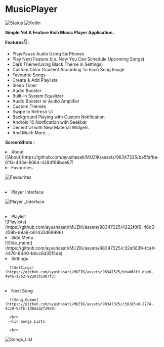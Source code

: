 # MusicPlayer
![Status](https://img.shields.io/badge/Status-Active-brightgreen)
![Kotlin](https://img.shields.io/badge/Kotlin-100%25-brightgreen)

<b>Simple Yet A Feature Rich Music Player Application.</b></br>


  
 <b>Features👇 : </b>
<ul>
<li>Play/Pause Audio Using EarPhones
<li>Play Next Feature (i.e. Now You Can Schedule Upcoming Songs)
<li>Dark Theme(Using Black Theme in Settings)
<li>Custom Color Gradient According To Each Song Image
<li>Favourite Songs
<li>Create & Add Playlists
<li>Sleep Timer
<li>Audio Booster
<li>Built-in System Equalizer
<li>Audio Booster or Audio Amplifier
<li>Custom Themes
<li>Swipe to Refresh UI
<li>Background Playing with Custom Notification
<li>Android 10 Notification with Seekbar
<li>Decent UI with New Material Widgets
<li>And Much More....
</ul>


  <b>ScreenShots : </b>

  <li> About
    <br>
    ![About](https://github.com/ayushasati/MUZIK/assets/98347325/ba5fafba-01fa-444e-8064-4294f68bce87)

<br>
  <li> Favourites 
  <br>

![Favourites](https://github.com/ayushasati/MUZIK/assets/98347325/5170be99-955c-4c37-9fc2-0313c93fe258)

<br>
  <li> Player Interface 
  <br>
 

![Player _Interface](https://github.com/ayushasati/MUZIK/assets/98347325/7ba1c03b-f742-4c66-a626-57f39064d27c)

<br>

  <li> Playlist
<br>    
    ![Playlists](https://github.com/ayushasati/MUZIK/assets/98347325/4222f0f9-46d3-459b-99a9-b61432d68996)
<br>
    
  <li> Side Menu
<br>
    ![Side_menu](https://github.com/ayushasati/MUZIK/assets/98347325/c32a5639-fca4-4476-8440-b6cc6d35f5de)
<br>
    <li> Settings

      ![Settings](https://github.com/ayushasati/MUZIK/assets/98347325/bda068ff-dbe6-4946-a7b2-92203b5d07f3)
<br>
<li> Next Song
  <br>
  
      ![Song_Queue](https://github.com/ayushasati/MUZIK/assets/98347325/c38183a0-2774-4339-97fb-1d0a2d2f29a9)

      <br>
      <li> Songs Lists
      
      <br>
![Songs_List](https://github.com/ayushasati/MUZIK/assets/98347325/ebd7453b-f815-46c0-a2da-d0dd731376a4)

